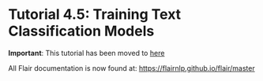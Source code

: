 # Tutorial 4.5: Training Text Classification Models

**Important**: This tutorial has been moved to [here](https://flairnlp.github.io/flair/master/tutorial/tutorial-training/how-to-train-text-classifier.html)

All Flair documentation is now found at: https://flairnlp.github.io/flair/master